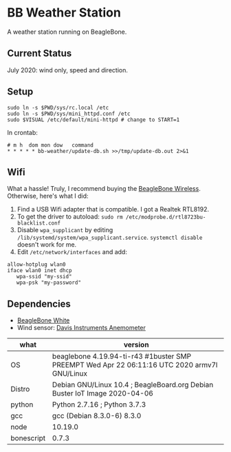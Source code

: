 # BB Weather Station

A weather station running on BeagleBone. 

## Current Status

July 2020: wind only, speed and direction. 

## Setup

```
sudo ln -s $PWD/sys/rc.local /etc
sudo ln -s $PWD/sys/mini_httpd.conf /etc
sudo $VISUAL /etc/default/mini-httpd # change to START=1
```

In crontab:

```
# m h  dom mon dow   command
* * * * * bb-weather/update-db.sh >>/tmp/update-db.out 2>&1
```

## Wifi

What a hassle! Truly, I recommend buying the [BeagleBone Wireless](https://beagleboard.org/black-wireless).
Otherwise, here's what I did:

1. Find a USB Wifi adapter that is compatible. I got a Realtek RTL8192.
1. To get the driver to autoload: `sudo rm /etc/modprobe.d/rtl8723bu-blacklist.conf`
1. Disable `wpa_supplicant` by editing `/lib/systemd/system/wpa_supplicant.service`. `systemctl disable` doesn't work for me. 
1. Edit `/etc/network/interfaces` and add:

```auto wlan0
allow-hotplug wlan0
iface wlan0 inet dhcp
   wpa-ssid "my-ssid"
   wpa-psk "my-password"
```

## Dependencies

* [BeagleBone White](https://beagleboard.org/bone-original)
* Wind sensor: [Davis Instruments Anemometer](https://www.amazon.com/Davis-Instruments-Anemometer-Vantage-Pro2/dp/B004GK9MFO/)

what | version
------------ | -------------
OS | beaglebone 4.19.94-ti-r43 #1buster SMP PREEMPT Wed Apr 22 06:11:16 UTC 2020 armv7l GNU/Linux
Distro | Debian GNU/Linux 10.4 ; BeagleBoard.org Debian Buster IoT Image 2020-04-06
python | Python 2.7.16 ; Python 3.7.3
gcc | gcc (Debian 8.3.0-6) 8.3.0
node | 10.19.0
bonescript | 0.7.3


